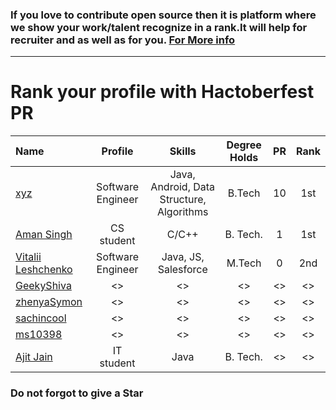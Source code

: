   
  ### If you love to contribute open source then it is platform where we show your work/talent recognize in a rank.It will help for recruiter and as well as for you. [For More info](https://github.com/jsroyal/JobProfile/blob/master/RuleForRank.md)
-------------------------------------------------------------------------------------------------------------------------------
 
 
  
  
  #                            Rank your profile  with Hactoberfest PR 


 | Name | Profile | Skills | Degree Holds | PR | Rank|
 |:--------|:--------:|:------------:|:------------:|:------------:|:------------:|
 | [xyz]() | Software Engineer | Java, Android, Data Structure, Algorithms | B.Tech | 10 | 1st |
 | [Aman Singh](https://github.com/aman935) | CS student | C/C++ | B. Tech. | 1 | 1st|
 | [Vitalii Leshchenko]( https://github.com/vitaliaventel) | Software Engineer | Java, JS, Salesforce | M.Tech | 0 | 2nd |
 | [GeekyShiva]() | <> | <> | <> | <> | <> |
 | [zhenyaSymon]() | <> | <> | <> | <> | <> 
 | [sachincool]() | <> | <> | <> | <> | <> |
 | [ms10398]() | <> | <> | <> | <> | <> |
 | [Ajit Jain](https://github.com/ajit-999) | IT student | Java | B. Tech. | <> | <> |
 
 


 
 
 ### Do not forgot to give a Star     
 

 
 

